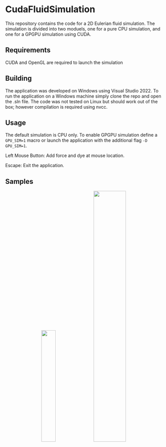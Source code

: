 # CudaFluidSimulation

This repository contains the code for a 2D Eulerian fluid simulation.
The simulation is divided into two moduels, one for a pure CPU simulation, and one for a GPGPU simulation using CUDA.


## Requirements
CUDA and OpenGL are required to launch the simulation

## Building
The application was developed on Windows using Visual Studio 2022. To run the application on a Windows machine simply clone the repo and open the .sln file.
The code was not tested on Linux but should work out of the box; however compilation is required using nvcc.

## Usage
The default simulation is CPU only. To enable GPGPU simulation define a `GPU_SIM=1` macro or launch the application with the additional flag `-D GPU_SIM=1`.

Left Mouse Button: Add force and dye at mouse location.

Escape: Exit the application.

## Samples

<p align="center">
<img src="https://user-images.githubusercontent.com/34865358/212757748-0e72857f-4a13-4ca8-80ea-d3b3357b728c.png" width=30% height=30%>
<img src="https://user-images.githubusercontent.com/34865358/212757347-4e42e4b7-e192-4152-a82e-12872bb80d4b.png" width=45% height=45%>
</p>
